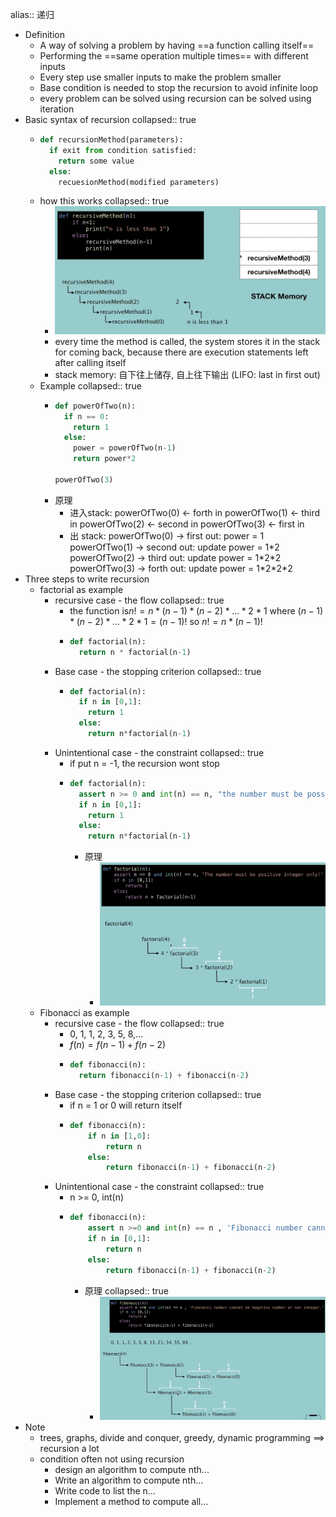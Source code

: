 alias:: 递归

- Definition
	- A way of solving a problem by having ==a function calling itself==
	- Performing the ==same operation multiple times== with different inputs
	- Every step use smaller inputs to make the problem smaller
	- Base condition is needed to stop the recursion to avoid infinite loop
	- every problem can be solved using recursion can be solved using iteration
- Basic syntax of recursion
  collapsed:: true
	- ```python
	  def recursionMethod(parameters):
	    if exit from condition satisfied:
	      return some value
	    else:
	      recuesionMethod(modified parameters)
	  ```
	- how this works
	  collapsed:: true
		- ![CleanShot_010 How Recursion works_.mp4_20220312.png](../assets/CleanShot_010_How_Recursion_works_.mp4_20220312_1647128085568_0.png)
		- every time the method is called, the system stores it in the stack for coming back, because there are execution statements left after calling itself
		- stack memory: 自下往上储存, 自上往下输出 
		  (LIFO: last in first out)
	- Example
	  collapsed:: true
		- ```python
		  def powerOfTwo(n):
		    if n == 0:
		      return 1
		    else:
		      power = powerOfTwo(n-1)
		      return power*2
		  
		  powerOfTwo(3)
		  ```
		- 原理
			- 进入stack:
			        powerOfTwo(0) <- forth in
			      powerOfTwo(1) <- third in
			    powerOfTwo(2) <- second in
			  powerOfTwo(3) <- first in
			- 出 stack:
			  powerOfTwo(0) -> first out: power = 1
			  powerOfTwo(1) -> second out: update power = 1\*2
			  powerOfTwo(2) -> third out: update power = 1\*2\*2
			  powerOfTwo(3) -> forth out: update power = 1\*2\*2\*2
- Three steps to write recursion
	- factorial as example
		- recursive case - the flow
		  collapsed:: true
			- the function is$n! = n * (n-1) * (n-2) * ... * 2 * 1$
			  where $(n-1) * (n-2) * ... * 2 * 1 = (n-1)!$
			  so $n! = n*(n-1)!$
			- ```python
			  def factorial(n):
			    return n * factorial(n-1)
			  ```
		- Base case - the stopping criterion
		  collapsed:: true
			- ```python
			  def factorial(n):
			    if n in [0,1]:
			      return 1
			    else:
			      return n*factorial(n-1)
			  ```
		- Unintentional case - the constraint
		  collapsed:: true
			- if put n = -1, the recursion wont stop
			- ```python
			  def factorial(n):
			    assert n >= 0 and int(n) == n, "the number must be possitive integer only"
			    if n in [0,1]:
			      return 1
			    else:
			      return n*factorial(n-1)
			  ```
				- 原理
					- ![CleanShot_013 How to write Recursion in 3 steps_.mp4_20220312.png](../assets/CleanShot_013_How_to_write_Recursion_in_3_steps_.mp4_20220312_1647131960829_0.png)
	- Fibonacci as example
		- recursive case - the flow
		  collapsed:: true
			- 0, 1, 1, 2, 3, 5, 8,...
			- $f(n) = f(n-1) + f(n-2)$
			- ```python
			  def fibonacci(n):
			    return fibonacci(n-1) + fibonacci(n-2)
			  ```
		- Base case - the stopping criterion
		  collapsed:: true
			- if n = 1 or 0 will return itself
			- ```python
			  def fibonacci(n):
			      if n in [1,0]:
			          return n
			      else:
			          return fibonacci(n-1) + fibonacci(n-2)
			  ```
		- Unintentional case - the constraint
		  collapsed:: true
			- n >= 0, int(n)
			- ```python
			  def fibonacci(n):
			      assert n >=0 and int(n) == n , 'Fibonacci number cannot be negative number or non integer.'
			      if n in [0,1]:
			          return n
			      else:
			          return fibonacci(n-1) + fibonacci(n-2)
			  ```
				- 原理
				  collapsed:: true
					- ![CleanShot_014 How to find Fibonacci numbers using Recursion_.mp4_20220312.png](../assets/CleanShot_014_How_to_find_Fibonacci_numbers_using_Recursion_.mp4_20220312_1647134034769_0.png)
- Note
	- trees, graphs, divide and conquer, greedy, dynamic programming ==> recursion a lot
	- condition often not using recursion
		- design an algorithm to compute nth...
		- Write an algorithm to compute nth...
		- Write code to list the n...
		- Implement a method to compute all...